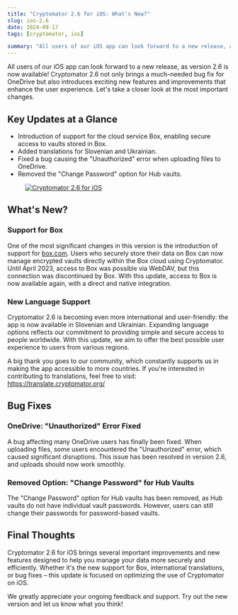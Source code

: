 ```yaml
---
title: "Cryptomator 2.6 for iOS: What's New?"
slug: ios-2.6
date: 2024-09-17
tags: [cryptomator, ios]

summary: "All users of our iOS app can look forward to a new release, as version 2.6 is now available! Cryptomator 2.6 not only brings a much-needed bug fix for OneDrive but also introduces exciting new features and improvements that enhance the user experience. Let's take a closer look at the most important changes."
---
```

All users of our iOS app can look forward to a new release, as version 2.6 is now available! Cryptomator 2.6 not only brings a much-needed bug fix for OneDrive but also introduces exciting new features and improvements that enhance the user experience. Let's take a closer look at the most important changes.

## Key Updates at a Glance

- Introduction of support for the cloud service Box, enabling secure access to vaults stored in Box.
- Added translations for Slovenian and Ukrainian.
- Fixed a bug causing the "Unauthorized" error when uploading files to OneDrive.
- Removed the "Change Password" option for Hub vaults.

<figure class="text-center">
  <a href="https://apps.apple.com/us/app/cryptomator/id1560822163" target="_blank" rel="noopener">
    <img class="inline-block rounded md:w-1/2" src="/img/blog/ios-2.6.png" alt="Cryptomator 2.6 for iOS" />
  </a>
</figure>

## What's New?

### Support for Box

One of the most significant changes in this version is the introduction of support for [box.com](https://box.com/). Users who securely store their data on Box can now manage encrypted vaults directly within the Box cloud using Cryptomator. Until April 2023, access to Box was possible via WebDAV, but this connection was discontinued by Box. With this update, access to Box is now available again, with a direct and native integration.

### New Language Support

Cryptomator 2.6 is becoming even more international and user-friendly: the app is now available in Slovenian and Ukrainian. Expanding language options reflects our commitment to providing simple and secure access to people worldwide. With this update, we aim to offer the best possible user experience to users from various regions.

A big thank you goes to our community, which constantly supports us in making the app accessible to more countries. If you're interested in contributing to translations, feel free to visit: <https://translate.cryptomator.org/>

## Bug Fixes

### OneDrive: "Unauthorized" Error Fixed

A bug affecting many OneDrive users has finally been fixed. When uploading files, some users encountered the "Unauthorized" error, which caused significant disruptions. This issue has been resolved in version 2.6, and uploads should now work smoothly.

### Removed Option: "Change Password" for Hub Vaults

The "Change Password" option for Hub vaults has been removed, as Hub vaults do not have individual vault passwords. However, users can still change their passwords for password-based vaults.

## Final Thoughts

Cryptomator 2.6 for iOS brings several important improvements and new features designed to help you manage your data more securely and efficiently. Whether it's the new support for Box, international translations, or bug fixes – this update is focused on optimizing the use of Cryptomator on iOS.

We greatly appreciate your ongoing feedback and support. Try out the new version and let us know what you think!
